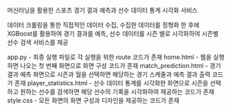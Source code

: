 머신러닝을 활용한 스포츠 경기 결과 예측과 선수 데이터 통계 시각화 서비스

데이터 크롤링을 통한 직접적인 데이터 수집, 수집한 데이터를 정형화 한 후에 XGBoost를 활용하여 경기 결과를 예측, 선수 데이터를 시즌 별로 시각화하여 시즌별 선수 검색 서비스를 제공

app.py - 최종 실행 파일로 각 실행을 위한 route 코드가 존재
home.html - 웹을 실행하면 나오는 첫 번째 화면으로 화면 구성 코드가 존재
match_prediction.html - 경기 결과 예측 화면으로 시즌과 월을 선택하면 해당하는 경기 스케줄과 예측 결과 출력 코드가 존재
player_statistics.html - 선수 데이터 통계를 시각화한 화면으로 시즌을 선택하고 원하는 선수를 검색하면 해당 선수의 기록을 시각화하여 제공하는 코드가 존재
style.css - 모든 화면의 화면 구성과 디자인을 제공하는 코드가 존재
